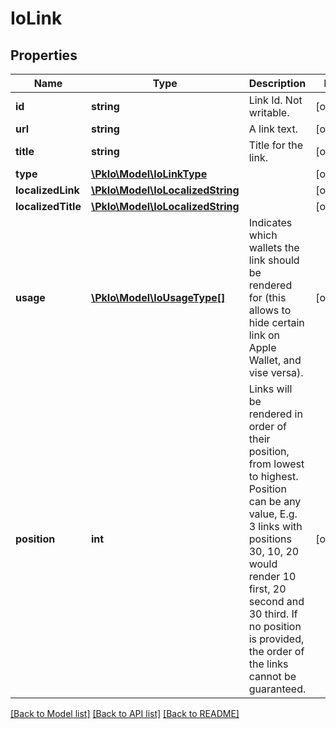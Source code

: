 # IoLink

## Properties
Name | Type | Description | Notes
------------ | ------------- | ------------- | -------------
**id** | **string** | Link Id. Not writable. | [optional] 
**url** | **string** | A link text. | [optional] 
**title** | **string** | Title for the link. | [optional] 
**type** | [**\PkIo\Model\IoLinkType**](IoLinkType.md) |  | [optional] 
**localizedLink** | [**\PkIo\Model\IoLocalizedString**](IoLocalizedString.md) |  | [optional] 
**localizedTitle** | [**\PkIo\Model\IoLocalizedString**](IoLocalizedString.md) |  | [optional] 
**usage** | [**\PkIo\Model\IoUsageType[]**](IoUsageType.md) | Indicates which wallets the link should be rendered for (this allows to hide certain link on Apple Wallet, and vise versa). | [optional] 
**position** | **int** | Links will be rendered in order of their position, from lowest to highest. Position can be any value, E.g. 3 links with positions 30, 10, 20 would render 10 first, 20 second and 30 third.  If no position is provided, the order of the links cannot be guaranteed. | [optional] 

[[Back to Model list]](../../README.md#documentation-for-models) [[Back to API list]](../../README.md#documentation-for-api-endpoints) [[Back to README]](../../README.md)

